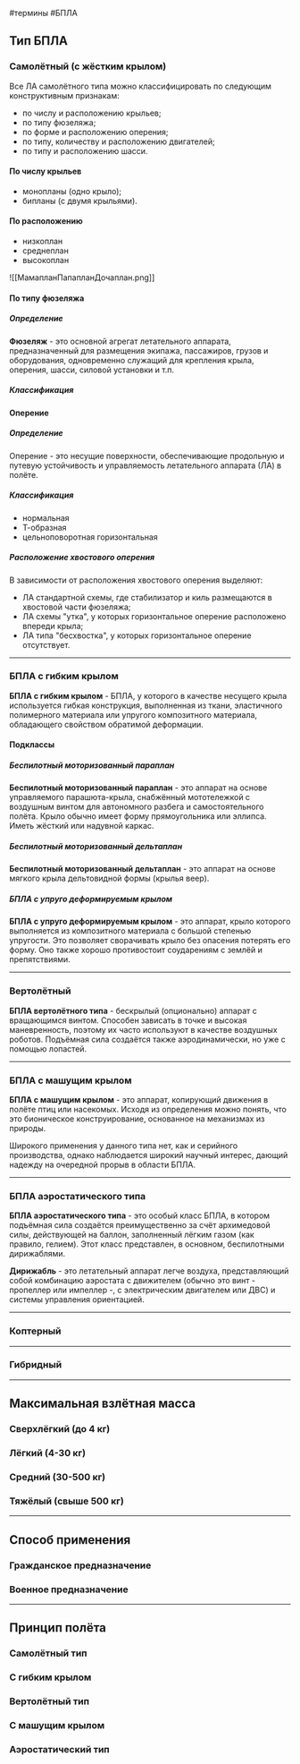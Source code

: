 #термины #БПЛА
## Тип БПЛА

### Самолётный (с жёстким крылом)

Все ЛА самолётного типа можно классифицировать по следующим конструктивным признакам:
- по числу и расположению крыльев;
- по типу фюзеляжа;
- по форме и расположению оперения;
- по типу, количеству и расположению двигателей;
- по типу и расположению шасси.
#### По числу крыльев
- монопланы (одно крыло);
- бипланы (с двумя крыльями).
#### По расположению
- низкоплан
- среднеплан
- высокоплан

![[МамапланПапапланДочаплан.png]]

#### По типу фюзеляжа
##### Определение
**Фюзеляж** - это основной агрегат летательного аппарата, предназначенный для размещения экипажа, пассажиров, грузов и оборудования, одновременно служащий для крепления крыла, оперения, шасси, силовой установки и т.п.

##### Классификация

#### Оперение
##### Определение
Оперение - это несущие поверхности, обеспечивающие продольную и путевую устойчивость и управляемость летательного аппарата (ЛА) в полёте.

##### Классификация
- нормальная
- Т-образная
- цельноповоротная горизонтальная

##### Расположение хвостового оперения
В зависимости от расположения хвостового оперения выделяют:

- ЛА стандартной схемы, где стабилизатор и киль размещаются в хвостовой части фюзеляжа;
- ЛА схемы "утка", у которых горизонтальное оперение расположено впереди крыла;
- ЛА типа "бесхвостка", у которых горизонтальное оперение отсутствует.

___
### БПЛА с гибким крылом

**БПЛА с гибким крылом** - БПЛА, у которого в качестве несущего крыла используется гибкая конструкция, выполненная из ткани, эластичного полимерного материала или упругого композитного материала, обладающего свойством обратимой деформации.

#### Подклассы
##### Беспилотный моторизованный параплан
**Беспилотный моторизованный параплан** - это аппарат на основе управляемого парашюта-крыла, снабжённый мототележкой с воздушным винтом для автономного разбега и самостоятельного полёта. Крыло обычно имеет форму прямоугольника или эллипса. Иметь жёсткий или надувной каркас.

##### Беспилотный моторизованный дельтаплан
**Беспилотный моторизованный дельтаплан** - это аппарат на основе мягкого крыла дельтовидной формы (крылья веер).

##### БПЛА с упруго деформируемым крылом
**БПЛА с упруго деформируемым крылом** - это аппарат, крыло которого выполняется из композитного материала с большой степенью упругости. Это позволяет сворачивать крыло без опасения потерять его форму. Оно также хорошо противостоит соударениям с землёй и препятствиями.

___
### Вертолётный

**БПЛА вертолётного типа** - бескрылый (опционально) аппарат с вращающимся винтом. Способен зависать в точке и высокая маневренность, поэтому их часто используют в качестве воздушных роботов. Подъёмная сила создаётся также аэродинамически, но уже с помощью лопастей.

___
### БПЛА с машущим крылом
**БПЛА с машущим крылом** - это аппарат, копирующий движения в полёте птиц или насекомых. Исходя из определения можно понять, что это бионическое конструирование, основанное на механизмах из природы.

Широкого применения у данного типа нет, как и серийного производства, однако наблюдается широкий научный интерес, дающий надежду на очередной прорыв в области БПЛА.

___
### БПЛА аэростатического типа

**БПЛА аэростатического типа** - это особый класс БПЛА, в котором подъёмная сила создаётся преимущественно за счёт архимедовой силы, действующей на баллон, заполненный лёгким газом (как правило, гелием). Этот класс представлен, в основном, беспилотными дирижаблями.

**Дирижабль** - это летательный аппарат легче воздуха, представляющий собой комбинацию аэростата с движителем (обычно это винт - пропеллер или импеллер -, с электрическим двигателем или ДВС) и системы управления ориентацией.

___
### Коптерный

___
### Гибридный

___
## Максимальная взлётная масса

### Сверхлёгкий (до 4 кг)
### Лёгкий (4-30 кг)
### Средний (30-500 кг)
### Тяжёлый (свыше 500 кг)

___
## Способ применения

### Гражданское предназначение
### Военное предназначение

___
## Принцип полёта

### Самолётный тип
### С гибким крылом
### Вертолётный тип
### С машущим крылом
### Аэростатический тип